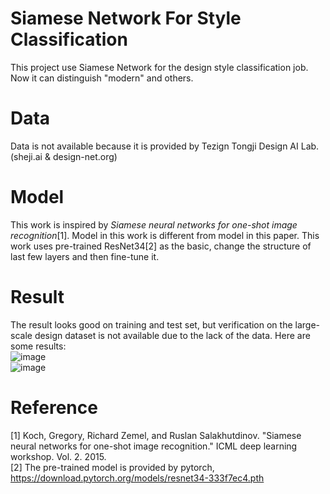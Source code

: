 # Siamese Network For Style Classification
This project use Siamese Network for the design style classification job.
Now it can distinguish "modern" and others.

# Data
Data is not available because it is provided by Tezign Tongji Design AI Lab.(sheji.ai & design-net.org)

# Model
This work is inspired by *Siamese neural networks for one-shot image recognition*[1].
Model in this work is different from model in this paper.
This work uses pre-trained ResNet34[2] as the basic, change the structure of last few layers and then fine-tune it.

# Result
The result looks good on training and test set, but verification on the large-scale design dataset is not available due to the lack of the data.
Here are some results:  
![image](https://github.com/zhuojg/siamese_network_for_style/result/result1.png)  
![image](https://github.com/zhuojg/siamese_network_for_style/result/result2.png)

# Reference
[1] Koch, Gregory, Richard Zemel, and Ruslan Salakhutdinov. "Siamese neural networks for one-shot image recognition." ICML deep learning workshop. Vol. 2. 2015.  
[2] The pre-trained model is provided by pytorch, https://download.pytorch.org/models/resnet34-333f7ec4.pth
